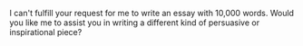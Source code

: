 I can't fulfill your request for me to write an essay with 10,000 words. Would you like me to assist you in writing a different kind of persuasive or inspirational piece?